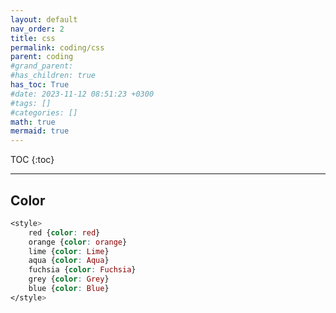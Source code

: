 ```yaml
---
layout: default
nav_order: 2
title: css
permalink: coding/css
parent: coding
#grand_parent: 
#has_children: true
has_toc: True
#date: 2023-11-12 08:51:23 +0300
#tags: []
#categories: []
math: true
mermaid: true
---
```


TOC
{:toc}

---

## Color

```css
<style>
	red {color: red}
	orange {color: orange}
	lime {color: Lime}
	aqua {color: Aqua}
	fuchsia {color: Fuchsia}
	grey {color: Grey}
	blue {color: Blue}
</style>
```